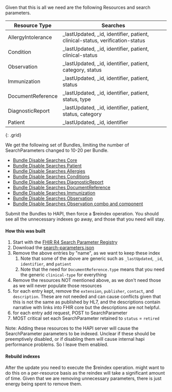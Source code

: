 Given that this is all we need are the following Resources and search parameters.

| Resource Type      | Searches                                                                     |
| ------------------ | ---------------------------------------------------------------------------- |
| AllergyIntolerance | _lastUpdated, _id, identifier, patient, clinical-status, verification-status |
| Condition          | _lastUpdated, _id, identifier, patient, clinical-status                      |
| Observation        | _lastUpdated, _id, identifier, patient, category, status                     |
| Immunization       | _lastUpdated, _id, identifier, patient, status                               |
| DocumentReference  | _lastUpdated, _id, identifier, patient, status, type                         |
| DiagnosticReport   | _lastUpdated, _id, identifier, patient, status, category                     |
| Patient            | _lastUpdated, _id, identifier                                                |
{: .grid}

We get the following set of Bundles, limiting the number of SearchParameters changed to 10-20 per Bundle.

- [Bundle Disable Searches Core](Bundle-disable-searches-core.html)
- [Bundle Disable Searches Patient](Bundle-disable-searches-patient.html)
- [Bundle Disable Searches Allergies](Bundle-disable-searches-allergy.html)
- [Bundle Disable Searches Conditions](Bundle-disable-searches-condition.html)
- [Bundle Disable Searches DiagnosticReport](Bundle-disable-searches-diagnostic.html)
- [Bundle Disable Searches DocumentReference](Bundle-disable-searches-documentreference.html)
- [Bundle Disable Searches Immunization](Bundle-disable-searches-immunization.html)
- [Bundle Disable Searches Observation](Bundle-disable-searches-observation.html)
- [Bundle Disable Searches Observation combo and component](Bundle-disable-searches-observation-c.html)

Submit the Bundles to HAPI, then force a $reindex operation. You should see all the unnecessary indexes go away, and those that you need will stay.

#### How this was built

1. Start with the [FHIR R4 Search Parameter Registry](https://hl7.org/fhir/R4/searchparameter-registry.html)
2. Download the [search-parameters.json](https://hl7.org/fhir/R4/search-parameters.json)
3. Remove the above entries by "name", as we want to keep these index
   1. Note that some of the above are generic such as `_lastUpdated`, `_id`, `identifier`, and `patient`
   2. Note that the need for `DocumentReference.type` means that you need the generic `clinical-type` for everything
4. Remove the resources NOT mentioned above, as we don't need those as we will never populate those resources
5. for each entry kept, remove the `extension`,  `publisher`, `contact`, and `description`. These are not needed and can cause conflicts given that this is not the same as published by HL7, and the descriptions contain narrative with links into FHIR core but the descriptions are not helpful.
6. for each entry add request, POST to SearchParameter
7. MOST critical set each SearchParameter retained to `status` = `retired`

Note: Adding these resources to the HAPI server will cause the SearchParameter parameters to be indexed. Unclear if these should be preemptively disabled, or if disabling them will cause internal hapi performance problems. So I leave them enabled.

#### Rebuild indexes

After the update you need to execute the $reindex operation. might want to do this on a per-resource basis as the reindex will take a significant amount of time. Given that we are removing unnecessary parameters, there is just energy being spent to remove them.
